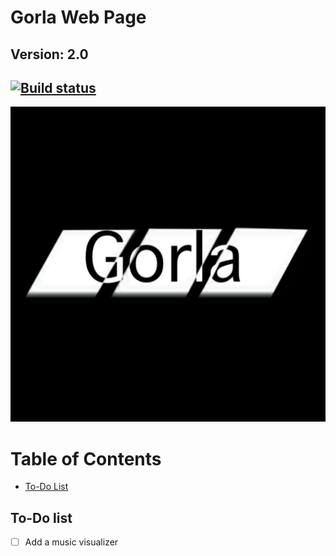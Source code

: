 # Gorla Web Page
## Version: 2.0
## [![Build status](https://ci.appveyor.com/api/projects/status/w030o09thupfi2cc?svg=true)](https://ci.appveyor.com/project/lipe993/gorla-webpage)
[![My logo](./css/gorla.png)](https://lipe993.github.com/Gorla_WebPage)
# Table of Contents
 - [To-Do List](#to-do-list)

## To-Do list
- [ ] Add a music visualizer
